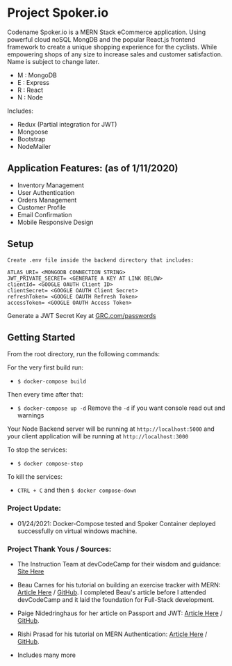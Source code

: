 # Project Spoker.io
Codename Spoker.io is a MERN Stack eCommerce application. Using powerful cloud noSQL MongDB and the popular React.js frontend framework to create a unique shopping experience for the cyclists. While empowering shops  of any size to increase sales and customer satisfaction. Name is subject to change later.
- M : MongoDB
- E : Express
- R : React
- N : Node

Includes:
- Redux (Partial integration for JWT)
- Mongoose
- Bootstrap
- NodeMailer
## Application Features: (as of 1/11/2020)
- Inventory Management
- User Authentication
- Orders Management
- Customer Profile
- Email Confirmation
- Mobile Responsive Design

## Setup

```
Create .env file inside the backend directory that includes:

ATLAS_URI= <MONGODB CONNECTION STRING>
JWT_PRIVATE_SECRET= <GENERATE A KEY AT LINK BELOW>
clientId= <GOOGLE OAUTH Client ID>
clientSecret= <GOOGLE OAUTH Client Secret>
refreshToken= <GOOGLE OAUTH Refresh Token>
accessToken= <GOOGLE OAUTH Access Token>

```
Generate a JWT Secret Key at [GRC.com/passwords](https://www.grc.com/passwords.htm)

## Getting Started

From the root directory, run the following commands:

For the very first build run:

- `$ docker-compose build`

Then every time after that:

- `$ docker-compose up -d`
Remove the `-d` if you want console read out and warnings

Your Node Backend server will be running at `http://localhost:5000` and your client application will be running at `http://localhost:3000`

To stop the services:

- `$ docker compose-stop`

To kill the services:

- `CTRL + C` and then `$ docker compose-down`

### Project Update:
- 01/24/2021: Docker-Compose tested and Spoker Container deployed successfully on virtual windows machine.

### Project Thank Yous / Sources:

- The Instruction Team at devCodeCamp for their wisdom and guidance: [Site Here](https://devcodecamp.com/)

- Beau Carnes for his tutorial on building an exercise tracker with MERN: [Article Here](https://medium.com/@beaucarnes/learn-the-mern-stack-by-building-an-exercise-tracker-mern-tutorial-59c13c1237a1) / [GitHub](https://github.com/beaucarnes/mern-exercise-tracker-mongodb). I completed Beau's article before I attended devCodeCamp and it laid the foundation for Full-Stack development.

- Paige Nidedringhaus for her article on Passport and JWT: [Article Here](https://itnext.io/implementing-json-web-tokens-passport-js-in-a-javascript-application-with-react-b86b1f313436) / [GitHub](https://github.com/paigen11/mysql-registration-passport).

- Rishi Prasad for his tutorial on MERN Authentication: [Article Here](https://blog.bitsrc.io/build-a-login-auth-app-with-mern-stack-part-1-c405048e3669) / [GitHub](https://github.com/rishipr/mern-auth).

- Includes many more